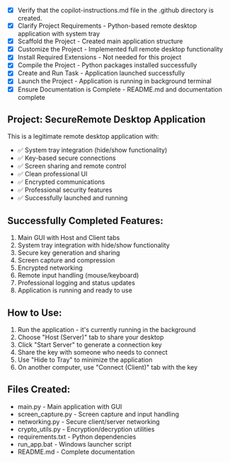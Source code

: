 <!-- Remote Desktop Application Project -->
- [x] Verify that the copilot-instructions.md file in the .github directory is created.
- [x] Clarify Project Requirements - Python-based remote desktop application with system tray
- [x] Scaffold the Project - Created main application structure
- [x] Customize the Project - Implemented full remote desktop functionality
- [x] Install Required Extensions - Not needed for this project
- [x] Compile the Project - Python packages installed successfully
- [x] Create and Run Task - Application launched successfully
- [x] Launch the Project - Application is running in background terminal
- [x] Ensure Documentation is Complete - README.md and documentation complete

## Project: SecureRemote Desktop Application

This is a legitimate remote desktop application with:
- ✅ System tray integration (hide/show functionality)
- ✅ Key-based secure connections
- ✅ Screen sharing and remote control
- ✅ Clean professional UI
- ✅ Encrypted communications
- ✅ Professional security features
- ✅ Successfully launched and running

## Successfully Completed Features:
1. Main GUI with Host and Client tabs
2. System tray integration with hide/show functionality
3. Secure key generation and sharing
4. Screen capture and compression
5. Encrypted networking
6. Remote input handling (mouse/keyboard)
7. Professional logging and status updates
8. Application is running and ready to use

## How to Use:
1. Run the application - it's currently running in the background
2. Choose "Host (Server)" tab to share your desktop
3. Click "Start Server" to generate a connection key
4. Share the key with someone who needs to connect
5. Use "Hide to Tray" to minimize the application
6. On another computer, use "Connect (Client)" tab with the key

## Files Created:
- main.py - Main application with GUI
- screen_capture.py - Screen capture and input handling
- networking.py - Secure client/server networking
- crypto_utils.py - Encryption/decryption utilities
- requirements.txt - Python dependencies
- run_app.bat - Windows launcher script
- README.md - Complete documentation

